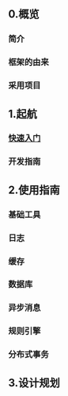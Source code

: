 ## 0.概览

###  简介

### 框架的由来

### 采用项目

## 1.起航

### [快速入门](ksrm)

### 开发指南

## 2.使用指南

### 基础工具

### 日志

### 缓存

### 数据库

### 异步消息

### 规则引擎

### 分布式事务

## 3.设计规划
